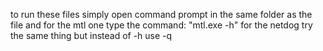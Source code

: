 to run these files simply open command prompt in the same folder as the file and for the mtl one type the command: "mtl.exe -h"
for the netdog try the same thing but instead of -h use -q

